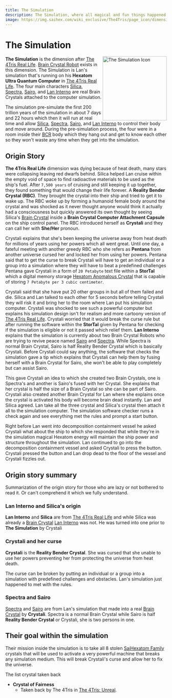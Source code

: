 ```yaml
---
title: The Simulation
description: The Simulation, where all magical and fun things happened.
image: https://img.saihex.com/wiki_exclusive/The4Tris/page_icon/dimensions/the_simulation/the_simulation_v2.svg
---
```

# The Simulation
<img alt="The Simulation Icon" align="right" width="200" src="https://img.saihex.com/wiki_exclusive/The4Tris/page_icon/dimensions/the_simulation/the_simulation_v2.svg">

**The Simulation** is the dimension after [The 4Tris Real Life](../Dimensions/real_life). [Brain Crystal Robot](../logic/Brain_Crystal#brain-crystal-robot) exists in this dimension. The Simulation is Lan's simulation that's running on his **Hexatom Ultra Quantum Computer** in [The 4Tris Real Life](../Dimensions/real_life). The four main characters [Silica](../Characters/Silica), [Spectra](../Characters/Spectra), [Sairo](../Characters/Sairo), and [Lan Interno](../Characters/Lan_Interno) are real Brain Crystals attached to the computer simulation.

The simulation pre-simulate the first 200 trillion years of the simulation in about 7 days and 22 hours which then it will run at real time and allow [Silica](../Characters/Silica), [Spectra](../Characters/Spectra), [Sairo](../Characters/Sairo), and [Lan Interno](../Characters/Lan_Interno) to control their body and move around. During the pre-simulation process, the four were in a room inside their [BCR](../logic/Brain_Crystal#brain-crystal-robot) body which they hang out and get to know each other so they won't waste any time when they get into the simulation.

## Origin Story
**The 4Tris Real Life** dimension was dying because of heat death, many stars were collapsing leaving red dwarfs behind. Silica helped Lan cruise within the empty void of space to find radioactive materials to be used as the ship's fuel. After `7,500 years` of cruising and still keeping it up together, they found something that would change their life forever. A **Reality Bender Crystal (RBC)**. They brought the crystal into their ship and tried to get it to wake up. The RBC woke up by forming a humanoid female body around the crystal and was shocked as it never thought anyone would think it actually had a consciousness but quickly answered its own thought by seeing Silica's [Brain Crystal](../logic/Brain_Crystal) inside a **Brain Crystal Computer Attachment Capsule** on the ship control panel. The RBC introduced herself as **Crystali** and they can call her with **She/Her** pronoun.

Crystali explains that she's been keeping the universe away from heat death for millions of years using her powers which all went great. Until one day, a fateful meeting with another greedy RBC who she refers as **Pentana** from another universe cursed her and locked her from using her powers. Pentana said that to get the curse to break Crystali will have to get an individual or a group into a simulation where they will have to beat a predefined challenges Pentana gave Crystali in a form of `20 Petabyte` text file within a **StorTal** which a digital memory storage [Hexatom Anomalous Crystal](../logic/Hexatom) that is capable of storing `7 Petabyte per 3 cubic centimeter`.

Crystali said that she have put 20 other groups in but all of them failed and die. Silica and Lan talked to each other for 5 seconds before telling Crystali they will risk it and bring her to the room where Lan put his simulation computer. Crystali was shocked to see such a powerful computer but explains his simulation design isn't for realism and more cartoony version of [The 4Tris Real Life](../Dimensions/real_life). Crystali worried that it would break the curse rule but after running the software within the **StorTal** given by Pentana for checking if the simulation is eligible or not it passed which relief them. **Lan Interno** explains that the simulation is currently about two Brain Crystal Robots who are trying to revive peace named [Sairo](../Characters/Sairo) and [Spectra](../Characters/Spectra). While Spectra is normal Brain Crystal, Sairo is half Reality Bender Crystal which is basically Crystali. Before Crystali could say anything, the software that checks the simulation gave a tip which explains that Crystali can help them by fusing herself with a Brain Crystal for Sairo, she won't be able to play completely but can assist Sairo.

This gave Crystali an idea to which she created two Brain Crystals, one is Spectra's and another is Sairo's fused with her Crystal. She explains that her crystal is half the size of a Brain Crystal so she can be part of Sairo. Crystali also created another Brain Crystal for Lan where she explains once the crystal is activated his body will become brain dead instantly. Lan and Silica agreed. Lan take all the three crystal and Silica's crystal then attach it all to the simulation computer. The simulation software checker runs a check again and see everything met the rules and prompt a start button.

Right before Lan went into decomposition containment vessel he asked Crystali what about the ship to which she responded that while they're in the simulation magical Hexatom energy will maintain the ship power and structure throughout the simulation. Lan continued to go into the decomposition containment vessel and asked Crystali to press the button. Crystali pressed the button and Lan drop dead to the floor of the vessel and Crystali fizzles out.

## Origin story summary
Summarization of the origin story for those who are lazy or not bothered to read it. Or can't comprehend it which we fully understand.

### Lan Interno and Silica's origin
**Lan Interno** and **Silica** are from [The 4Tris Real Life](../Dimensions/real_life) and while Silica was already a [Brain Crystal](../logic/Brain_Crystal) [Lan Interno](../Characters/Lan_Interno) was not. He was turned into one prior to **The Simulation** by Crystali

### Crystali and her curse
**Crystali** is the **Reality Bender Crystal**. She was cursed that she unable to use her powers preventing her from protecting the universe from heat death.

The curse can be broken by putting an individual or a group into a simulation with predefined challenges and obstacles. Lan's simulation just happened to met with the rules.

### Spectra and Sairo
[Spectra](../Characters/Spectra) and [Sairo](../Characters/Sairo) are from Lan's simulation that made into a real [Brain Crystal](../logic/Brain_Crystal) by **Crystali**. Spectra is a normal Brain Crystal while Sairo is half **Reality Bender Crystal** or Crystali, she is two persons in one.

## Their goal within the simulation
Their mission inside the simulation is to take all 8 stolen [SaiHexatom Family](../logic/Hexatom#saihexatom-family) crystals that will be used to activate a very powerful machine that breaks any simulation medium. This will break Crystali's curse and allow her to fix the universe.

The list crystal taken back
- **Crystal of Fairness**
  - Taken back by The 4Tris in [The 4Tris: Unreal](../official_contents/The4Tris_Unreal#their-mission).